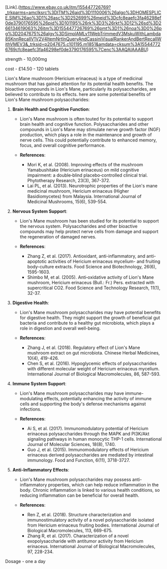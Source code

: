 
[Link].(https://www.ebay.co.uk/itm/155447726769?_trkparms=amclksrc%3DITM%26aid%3D1110006%26algo%3DHOMESPLICE.SIM%26ao%3D1%26asc%3D252699%26meid%3Dcfc8eaefc3fa46298ef0de3790176595%26pid%3D101195%26rk%3D3%26rkt%3D12%26sd%3D266134619063%26itm%3D155447726769%26pmt%3D1%26noa%3D0%26pg%3D2047675%26algv%3DSimplAMLv11WebTrimmedV3MskuWithLambda85KnnRecallV1V2V4ItemNrtInQueryAndCassiniVisualRankerAndBertRecallWithVMEV3&_trksid=p2047675.c101195.m1851&amdata=cksum%3A155447726769cfc8eaefc3fa46298ef0de3790176595%7Cenc%3AAQAIAAABU)


strength - 10,000mg 

cost - £14.50 - 120 tablets 

Lion's Mane mushroom (Hericium erinaceus) is a type of medicinal mushroom that has gained attention for its potential health benefits. The bioactive compounds in Lion's Mane, particularly its polysaccharides, are believed to contribute to its effects. here are some potential benefits of Lion's Mane mushroom polysaccharides:

1. **Brain Health and Cognitive Function**:

   - Lion's Mane mushroom is often touted for its potential to support brain health and cognitive function. Polysaccharides and other compounds in Lion's Mane may stimulate nerve growth factor (NGF) production, which plays a role in the maintenance and growth of nerve cells. This could potentially contribute to enhanced memory, focus, and overall cognitive performance.
   
   - **References**:
     - Mori K, et al. (2008). Improving effects of the mushroom Yamabushitake (Hericium erinaceus) on mild cognitive impairment: a double‐blind placebo‐controlled clinical trial. Phytotherapy Research, 23(3), 367-372.
     - Lai PL, et al. (2013). Neurotrophic properties of the Lion's mane medicinal mushroom, Hericium erinaceus (Higher Basidiomycetes) from Malaysia. International Journal of Medicinal Mushrooms, 15(6), 539-554.

2. **Nervous System Support**:

   - Lion's Mane mushroom has been studied for its potential to support the nervous system. Polysaccharides and other bioactive compounds may help protect nerve cells from damage and support the regeneration of damaged nerves.
   
   - **References**:
     - Zhang Z, et al. (2017). Antioxidant, anti-inflammatory, and anti-apoptotic activities of Hericium erinaceus mycelium- and fruiting body-culture extracts. Food Science and Biotechnology, 26(6), 1595-1603.
     - Shimbo M, et al. (2005). Anti‐oxidative activity of Lion's Mane mushroom, Hericium erinaceus (Bull.: Fr.) Pers. extracted with supercritical CO2. Food Science and Technology Research, 11(1), 32-37.

3. **Digestive Health**:

   - Lion's Mane mushroom polysaccharides may have potential benefits for digestive health. They might support the growth of beneficial gut bacteria and contribute to a healthy gut microbiota, which plays a role in digestion and overall well-being.
   
   - **References**:
     - Zhang J, et al. (2018). Regulatory effect of Lion's Mane mushroom extract on gut microbiota. Chinese Herbal Medicines, 10(4), 419-426.
     - Chen S, et al. (2016). Hypoglycemic effects of polysaccharides with different molecular weight of Hericium erinaceus mycelium. International Journal of Biological Macromolecules, 86, 587-593.

4. **Immune System Support**:

   - Lion's Mane mushroom polysaccharides may have immune-modulating effects, potentially enhancing the activity of immune cells and supporting the body's defense mechanisms against infections.
   
   - **References**:
     - Ai S, et al. (2017). Immunomodulatory potential of Hericium erinaceus polysaccharides through the MAPK and PI3K/Akt signaling pathways in human monocytic THP-1 cells. International Journal of Molecular Sciences, 18(8), 1740.
     - Guo J, et al. (2015). Immunomodulatory effects of Hericium erinaceus derived polysaccharides are mediated by intestinal immunology. Food and Function, 6(11), 3718-3727.

5. **Anti-Inflammatory Effects**:

   - Lion's Mane mushroom polysaccharides may possess anti-inflammatory properties, which can help reduce inflammation in the body. Chronic inflammation is linked to various health conditions, so reducing inflammation can be beneficial for overall health.
   
   - **References**:
     - Ren Z, et al. (2018). Structure characterization and immunostimulatory activity of a novel polysaccharide isolated from Hericium erinaceus fruiting bodies. International Journal of Biological Macromolecules, 113, 669-675.
     - Zhang R, et al. (2017). Characterization of a novel exopolysaccharide with antitumor activity from Hericium erinaceus. International Journal of Biological Macromolecules, 97, 228-234.

Dosage - one a day 
